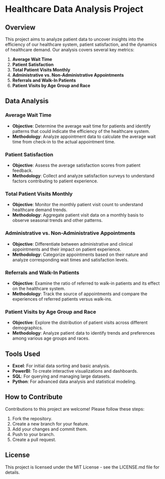 # Healthcare Data Analysis Project

## Overview
This project aims to analyze patient data to uncover insights into the efficiency of our healthcare system, patient satisfaction, and the dynamics of healthcare demand. Our analysis covers several key metrics:

1. **Average Wait Time**
2. **Patient Satisfaction**
3. **Total Patient Visits Monthly**
4. **Administrative vs. Non-Administrative Appointments**
5. **Referrals and Walk-In Patients**
6. **Patient Visits by Age Group and Race**

## Data Analysis

### Average Wait Time
- **Objective**: Determine the average wait time for patients and identify patterns that could indicate the efficiency of the healthcare system.
- **Methodology**: Analyze appointment data to calculate the average wait time from check-in to the actual appointment time.

### Patient Satisfaction
- **Objective**: Assess the average satisfaction scores from patient feedback.
- **Methodology**: Collect and analyze satisfaction surveys to understand factors contributing to patient experience.

### Total Patient Visits Monthly
- **Objective**: Monitor the monthly patient visit count to understand healthcare demand trends.
- **Methodology**: Aggregate patient visit data on a monthly basis to observe seasonal trends and other patterns.

### Administrative vs. Non-Administrative Appointments
- **Objective**: Differentiate between administrative and clinical appointments and their impact on patient experience.
- **Methodology**: Categorize appointments based on their nature and analyze corresponding wait times and satisfaction levels.

### Referrals and Walk-In Patients
- **Objective**: Examine the ratio of referred to walk-in patients and its effect on the healthcare system.
- **Methodology**: Track the source of appointments and compare the experiences of referred patients versus walk-ins.

### Patient Visits by Age Group and Race
- **Objective**: Explore the distribution of patient visits across different demographics.
- **Methodology**: Analyze patient data to identify trends and preferences among various age groups and races.

## Tools Used
- **Excel**: For initial data sorting and basic analysis.
- **PowerBI**: To create interactive visualizations and dashboards.
- **SQL**: For querying and managing large datasets.
- **Python**: For advanced data analysis and statistical modeling.

## How to Contribute
Contributions to this project are welcome! Please follow these steps:
1. Fork the repository.
2. Create a new branch for your feature.
3. Add your changes and commit them.
4. Push to your branch.
5. Create a pull request.

## License
This project is licensed under the MIT License - see the LICENSE.md file for details.
